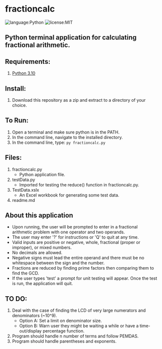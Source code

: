 # fractioncalc

![language:Python](https://img.shields.io/badge/Language-Python-blue.svg?style=flat-square) ![license:MIT](https://img.shields.io/badge/License-MIT-green.svg?style=flat-square) 

## Python terminal application for calculating fractional arithmetic.

## Requirements:
1. [Python 3.10](https://www.python.org/downloads/)

## Install:
1. Download this repository as a zip and extract to a directory of your choice.

## To Run: 
1. Open a terminal and make sure python is in the PATH. 
2. In the command line, navigate to the installed directory.
3. In the command line, type:
    ```py fractioncalc.py```

## Files:
1. fractioncalc.py
   - Python application file.
2. testData.py
   - Imported for testing the reduce() function in fractioncalc.py.
3. TestData.xslx
   - An Excel workbook for generating some test data.
4. readme.md

## About this application
- Upon running, the user will be prompted to enter in a fractional arithmetic problem with one operator and two operands.
- The user may enter '?' for instructions or 'Q' to quit at any time.
- Valid inputs are positive or negative, whole, fractional (proper or improper), or mixed numbers. 
- No decimals are allowed. 
- Negative signs must lead the entire operand and there must be no whitespace between the sign and the number.
- Fractions are reduced by finding prime factors then comparing them to find the GCD.
- If the user types 'test' a prompt for unit testing will appear. Once the test is run, the application will quit.

## TO DO:
1. Deal with the case of finding the LCD of very large numerators and denominators (~10^9).
   - Option A: Set a limit on denominator size.
   - Option B: Warn user they might be waiting a while or have a time-out/display percentage function. 
2. Program should handle n number of terms and follow PEMDAS.
3. Program should handle parentheses and exponents.
